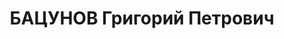 ---
title: БАЦУНОВ Григорий Петрович
description: "Род. в 1904, Челябинская обл., Уваровский р-н, с. Уварово, русский.\
  \ Проживал: Челябинская обл., г. Челябинск. Тракторозаводский районый Совет ОСОАВИАХИМ,\
  \ председатель \n  Арестован 04.09.1937. Приговор: 28.12.1937 – ВМН"
---